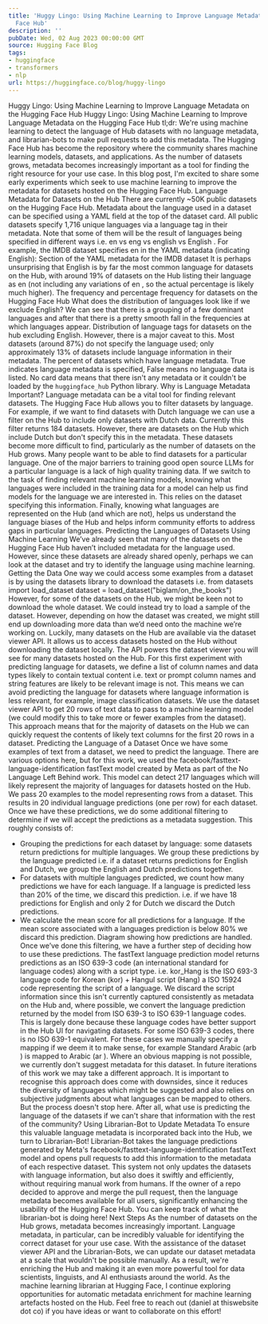 ```yaml
---
title: 'Huggy Lingo: Using Machine Learning to Improve Language Metadata on the Hugging
  Face Hub'
description: ''
pubDate: Wed, 02 Aug 2023 00:00:00 GMT
source: Hugging Face Blog
tags:
- huggingface
- transformers
- nlp
url: https://huggingface.co/blog/huggy-lingo
---
```


Huggy Lingo: Using Machine Learning to Improve Language Metadata on the Hugging Face Hub
Huggy Lingo: Using Machine Learning to Improve Language Metadata on the Hugging Face Hub
tl;dr: We're using machine learning to detect the language of Hub datasets with no language metadata, and librarian-bots to make pull requests to add this metadata.
The Hugging Face Hub has become the repository where the community shares machine learning models, datasets, and applications. As the number of datasets grows, metadata becomes increasingly important as a tool for finding the right resource for your use case.
In this blog post, I'm excited to share some early experiments which seek to use machine learning to improve the metadata for datasets hosted on the Hugging Face Hub.
Language Metadata for Datasets on the Hub
There are currently ~50K public datasets on the Hugging Face Hub. Metadata about the language used in a dataset can be specified using a YAML field at the top of the dataset card.
All public datasets specify 1,716 unique languages via a language tag in their metadata. Note that some of them will be the result of languages being specified in different ways i.e. en
vs eng
vs english
vs English
.
For example, the IMDB dataset specifies en
in the YAML metadata (indicating English):
Section of the YAML metadata for the IMDB dataset
It is perhaps unsurprising that English is by far the most common language for datasets on the Hub, with around 19% of datasets on the Hub listing their language as en
(not including any variations of en
, so the actual percentage is likely much higher).
The frequency and percentage frequency for datasets on the Hugging Face Hub
What does the distribution of languages look like if we exclude English? We can see that there is a grouping of a few dominant languages and after that there is a pretty smooth fall in the frequencies at which languages appear.
Distribution of language tags for datasets on the hub excluding English.
However, there is a major caveat to this. Most datasets (around 87%) do not specify the language used; only approximately 13% of datasets include language information in their metadata.
The percent of datasets which have language metadata. True indicates language metadata is specified, False means no language data is listed. No card data means that there isn't any metadata or it couldn't be loaded by the `huggingface_hub` Python library.
Why is Language Metadata Important?
Language metadata can be a vital tool for finding relevant datasets. The Hugging Face Hub allows you to filter datasets by language. For example, if we want to find datasets with Dutch language we can use a filter on the Hub to include only datasets with Dutch data.
Currently this filter returns 184 datasets. However, there are datasets on the Hub which include Dutch but don't specify this in the metadata. These datasets become more difficult to find, particularly as the number of datasets on the Hub grows.
Many people want to be able to find datasets for a particular language. One of the major barriers to training good open source LLMs for a particular language is a lack of high quality training data.
If we switch to the task of finding relevant machine learning models, knowing what languages were included in the training data for a model can help us find models for the language we are interested in. This relies on the dataset specifying this information.
Finally, knowing what languages are represented on the Hub (and which are not), helps us understand the language biases of the Hub and helps inform community efforts to address gaps in particular languages.
Predicting the Languages of Datasets Using Machine Learning
We’ve already seen that many of the datasets on the Hugging Face Hub haven’t included metadata for the language used. However, since these datasets are already shared openly, perhaps we can look at the dataset and try to identify the language using machine learning.
Getting the Data
One way we could access some examples from a dataset is by using the datasets library to download the datasets i.e.
from datasets import load_dataset
dataset = load_dataset("biglam/on_the_books")
However, for some of the datasets on the Hub, we might be keen not to download the whole dataset. We could instead try to load a sample of the dataset. However, depending on how the dataset was created, we might still end up downloading more data than we’d need onto the machine we’re working on.
Luckily, many datasets on the Hub are available via the dataset viewer API. It allows us to access datasets hosted on the Hub without downloading the dataset locally. The API powers the dataset viewer you will see for many datasets hosted on the Hub.
For this first experiment with predicting language for datasets, we define a list of column names and data types likely to contain textual content i.e. text
or prompt
column names and string
features are likely to be relevant image
is not. This means we can avoid predicting the language for datasets where language information is less relevant, for example, image classification datasets. We use the dataset viewer API to get 20 rows of text data to pass to a machine learning model (we could modify this to take more or fewer examples from the dataset).
This approach means that for the majority of datasets on the Hub we can quickly request the contents of likely text columns for the first 20 rows in a dataset.
Predicting the Language of a Dataset
Once we have some examples of text from a dataset, we need to predict the language. There are various options here, but for this work, we used the facebook/fasttext-language-identification fastText model created by Meta as part of the No Language Left Behind work. This model can detect 217 languages which will likely represent the majority of languages for datasets hosted on the Hub.
We pass 20 examples to the model representing rows from a dataset. This results in 20 individual language predictions (one per row) for each dataset.
Once we have these predictions, we do some additional filtering to determine if we will accept the predictions as a metadata suggestion. This roughly consists of:
- Grouping the predictions for each dataset by language: some datasets return predictions for multiple languages. We group these predictions by the language predicted i.e. if a dataset returns predictions for English and Dutch, we group the English and Dutch predictions together.
- For datasets with multiple languages predicted, we count how many predictions we have for each language. If a language is predicted less than 20% of the time, we discard this prediction. i.e. if we have 18 predictions for English and only 2 for Dutch we discard the Dutch predictions.
- We calculate the mean score for all predictions for a language. If the mean score associated with a languages prediction is below 80% we discard this prediction.
Diagram showing how predictions are handled.
Once we’ve done this filtering, we have a further step of deciding how to use these predictions. The fastText language prediction model returns predictions as an ISO 639-3 code (an international standard for language codes) along with a script type. i.e. kor_Hang
is the ISO 693-3 language code for Korean (kor) + Hangul script (Hang) a ISO 15924 code representing the script of a language.
We discard the script information since this isn't currently captured consistently as metadata on the Hub and, where possible, we convert the language prediction returned by the model from ISO 639-3 to ISO 639-1 language codes. This is largely done because these language codes have better support in the Hub UI for navigating datasets.
For some ISO 639-3 codes, there is no ISO 639-1 equivalent. For these cases we manually specify a mapping if we deem it to make sense, for example Standard Arabic (arb
) is mapped to Arabic (ar
). Where an obvious mapping is not possible, we currently don't suggest metadata for this dataset. In future iterations of this work we may take a different approach. It is important to recognise this approach does come with downsides, since it reduces the diversity of languages which might be suggested and also relies on subjective judgments about what languages can be mapped to others.
But the process doesn't stop here. After all, what use is predicting the language of the datasets if we can't share that information with the rest of the community?
Using Librarian-Bot to Update Metadata
To ensure this valuable language metadata is incorporated back into the Hub, we turn to Librarian-Bot! Librarian-Bot takes the language predictions generated by Meta's facebook/fasttext-language-identification fastText model and opens pull requests to add this information to the metadata of each respective dataset.
This system not only updates the datasets with language information, but also does it swiftly and efficiently, without requiring manual work from humans. If the owner of a repo decided to approve and merge the pull request, then the language metadata becomes available for all users, significantly enhancing the usability of the Hugging Face Hub. You can keep track of what the librarian-bot is doing here!
Next Steps
As the number of datasets on the Hub grows, metadata becomes increasingly important. Language metadata, in particular, can be incredibly valuable for identifying the correct dataset for your use case.
With the assistance of the dataset viewer API and the Librarian-Bots, we can update our dataset metadata at a scale that wouldn't be possible manually. As a result, we're enriching the Hub and making it an even more powerful tool for data scientists, linguists, and AI enthusiasts around the world.
As the machine learning librarian at Hugging Face, I continue exploring opportunities for automatic metadata enrichment for machine learning artefacts hosted on the Hub. Feel free to reach out (daniel at thiswebsite dot co) if you have ideas or want to collaborate on this effort!